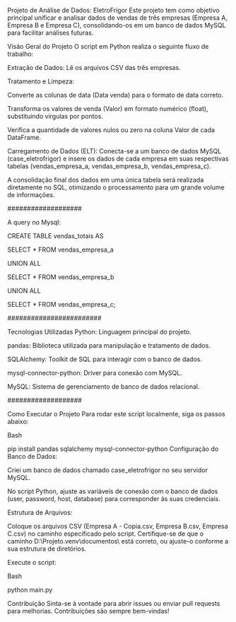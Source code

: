 Projeto de Análise de Dados: EletroFrigor
Este projeto tem como objetivo principal unificar e analisar dados de vendas de três empresas (Empresa A, Empresa B e Empresa C), consolidando-os em um banco de dados MySQL para facilitar análises futuras.

Visão Geral do Projeto
O script em Python realiza o seguinte fluxo de trabalho:

Extração de Dados: Lê os arquivos CSV das três empresas.

Tratamento e Limpeza:

Converte as colunas de data (Data venda) para o formato de data correto.

Transforma os valores de venda (Valor) em formato numérico (float), substituindo vírgulas por pontos.

Verifica a quantidade de valores nulos ou zero na coluna Valor de cada DataFrame.

Carregamento de Dados (ELT): Conecta-se a um banco de dados MySQL (case_eletrofrigor) e insere os dados de cada empresa em suas respectivas tabelas (vendas_empresa_a, vendas_empresa_b, vendas_empresa_c).

A consolidação final dos dados em uma única tabela será realizada diretamente no SQL, otimizando o processamento para um grande volume de informações.

###################

A query no Mysql:


CREATE TABLE vendas_totais AS

SELECT * FROM vendas_empresa_a

UNION ALL

SELECT * FROM vendas_empresa_b

UNION ALL

SELECT * FROM vendas_empresa_c;




########################


Tecnologias Utilizadas
Python: Linguagem principal do projeto.

pandas: Biblioteca utilizada para manipulação e tratamento de dados.

SQLAlchemy: Toolkit de SQL para interagir com o banco de dados.

mysql-connector-python: Driver para conexão com MySQL.

MySQL: Sistema de gerenciamento de banco de dados relacional.

###################

Como Executar o Projeto
Para rodar este script localmente, siga os passos abaixo:

Bash

pip install pandas sqlalchemy mysql-connector-python
Configuração do Banco de Dados:

Criei um banco de dados chamado case_eletrofrigor no seu servidor MySQL.

No script Python, ajuste as variáveis de conexão com o banco de dados (user, password, host, database) para corresponder às suas credenciais.

Estrutura de Arquivos:

Coloque os arquivos CSV (Empresa A - Copia.csv, Empresa B.csv, Empresa C.csv) no caminho especificado pelo script. Certifique-se de que o caminho D:\Projeto\.venv\documentos\ está correto, ou ajuste-o conforme a sua estrutura de diretórios.

Execute o script:

Bash

python main.py


Contribuição
Sinta-se à vontade para abrir issues ou enviar pull requests para melhorias. Contribuições são sempre bem-vindas!
